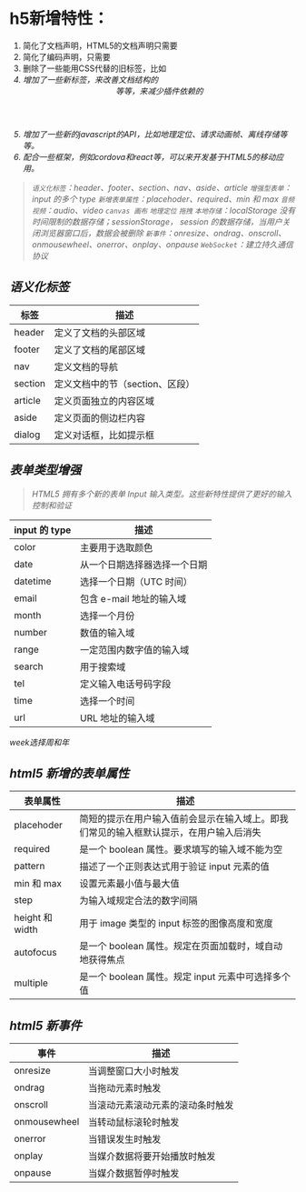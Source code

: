# h5新增特性：

1. 简化了文档声明，HTML5的文档声明只需要<!DOCTYPE HTML>
2. 简化了编码声明，只需要<meta charset="gbk">
3. 删除了一些能用CSS代替的旧标签，比如<i>
4. 增加了一些新标签，来改善文档结构的<header><footer>等等，来减少插件依赖的<canvas><audio>等等。
5. 增加了一些新的javascript的API，比如地理定位、请求动画帧、离线存储等等。
6. 配合一些框架，例如cordova和react等，可以来开发基于HTML5的移动应用。

> `语义化标签`：header、footer、section、nav、aside、article
> `增强型表单`：input 的多个 type
> `新增表单属性`：placehoder、required、min 和 max
> `音频视频`：audio、video
> `canvas 画布`
> `地理定位`
> `拖拽`
> `本地存储`：localStorage 没有时间限制的数据存储；sessionStorage， session 的数据存储，当用户关闭浏览器窗口后，数据会被删除
> `新事件`：onresize、ondrag、onscroll、onmousewheel、onerror、onplay、onpause
> `WebSocket`：建立持久通信协议



## 语义化标签

| 标签    | 描述                            |
| ------- | ------------------------------- |
| header  | 定义了文档的头部区域            |
| footer  | 定义了文档的尾部区域            |
| nav     | 定义文档的导航                  |
| section | 定义文档中的节（section、区段） |
| article | 定义页面独立的内容区域          |
| aside   | 定义页面的侧边栏内容            |
| dialog  | 定义对话框，比如提示框          |



## 表单类型增强

> HTML5 拥有多个新的表单 Input 输入类型。这些新特性提供了更好的输入控制和验证

| input 的 type | 描述                         |
| ------------- | ---------------------------- |
| color         | 主要用于选取颜色             |
| date          | 从一个日期选择器选择一个日期 |
| datetime      | 选择一个日期（UTC 时间）     |
| email         | 包含 e-mail 地址的输入域     |
| month         | 选择一个月份                 |
| number        | 数值的输入域                 |
| range         | 一定范围内数字值的输入域     |
| search        | 用于搜索域                   |
| tel           | 定义输入电话号码字段         |
| time          | 选择一个时间                 |
| url           | URL 地址的输入域             |

week选择周和年



## html5 新增的表单属性

| 表单属性        | 描述                                                         |
| --------------- | ------------------------------------------------------------ |
| placehoder      | 简短的提示在用户输入值前会显示在输入域上。即我们常见的输入框默认提示，在用户输入后消失 |
| required        | 是一个 boolean 属性。要求填写的输入域不能为空                |
| pattern         | 描述了一个正则表达式用于验证 input 元素的值                  |
| min 和 max      | 设置元素最小值与最大值                                       |
| step            | 为输入域规定合法的数字间隔                                   |
| height 和 width | 用于 image 类型的 input 标签的图像高度和宽度                 |
| autofocus       | 是一个 boolean 属性。规定在页面加载时，域自动地获得焦点      |
| multiple        | 是一个 boolean 属性。规定 input 元素中可选择多个值           |



## html5 新事件

| 事件         | 描述                             |
| ------------ | -------------------------------- |
| onresize     | 当调整窗口大小时触发             |
| ondrag       | 当拖动元素时触发                 |
| onscroll     | 当滚动元素滚动元素的滚动条时触发 |
| onmousewheel | 当转动鼠标滚轮时触发             |
| onerror      | 当错误发生时触发                 |
| onplay       | 当媒介数据将要开始播放时触发     |
| onpause      | 当媒介数据暂停时触发             |

